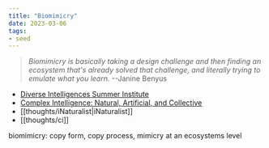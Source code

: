```yaml
---
title: "Biomimicry"
date: 2023-03-06
tags:
- seed
---
```

>*Biomimicry is basically taking a design challenge and then finding an ecosystem that's already solved that challenge, and literally trying to emulate what you learn.* --Janine Benyus
- [Diverse Intelligences Summer Institute](https://disi.org/)
- [Complex Intelligence: Natural, Artificial, and Collective](https://www.santafe.edu/research/themes/complex-intelligence-natural-artificial-and-collec)
- [[thoughts/iNaturalist|iNaturalist]]
- [[thoughts/ci]]

biomimicry: copy form, copy process, mimicry at an ecosystems level